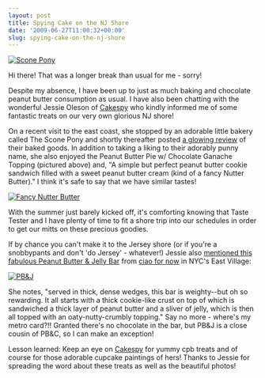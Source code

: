 ```yaml
---
layout: post
title: Spying Cake on the NJ Shore
date: '2009-06-27T11:00:32+00:00'
slug: spying-cake-on-the-nj-shore
---
```

<a href="http://www.flickr.com/photos/cakespy/3614571464/"><img src="http://farm4.static.flickr.com/3625/3614571464_6312aa0e84.jpg?v=1244655543" alt="Scone Pony" /></a>

Hi there! That was a longer break than usual for me - sorry!

Despite my absence, I have been up to just as much baking and chocolate peanut butter consumption as usual. I have also been chatting with the wonderful Jessie Oleson of <a href="http://www.cakespy.com/">Cakespy</a> who kindly informed me of some fantastic treats on our very own glorious NJ shore! 

On a recent visit to the east coast, she stopped by an adorable little bakery called The Scone Pony and shortly thereafter posted <a href="http://www.cakespy.com/2009/06/get-sconed-sweet-treats-at-scone-pony.html">a glowing review</a> of their baked goods. In addition to taking a liking to their adorably punny name, she also enjoyed the Peanut Butter Pie w/ Chocolate Ganache Topping (pictured above) and, "A simple but perfect peanut butter cookie sandwich filled with a sweet peanut butter cream (kind of a fancy Nutter Butter)." I think it's safe to say that we have similar tastes!

<a href="http://www.flickr.com/photos/cakespy/3614512172/"><img src="http://farm4.static.flickr.com/3649/3614512172_5bee5f168a.jpg?v=1244655044" alt="Fancy Nutter Butter" />
</a>

With the summer just barely kicked off, it's comforting knowing that Taste Tester and I have plenty of time to fit a shore trip into our schedules in order to get our mitts on these precious goodies. 

If by chance you can't make it to the Jersey shore (or if you're a snobbypants and don't 'do Jersey' - whatever!) Jessie also <a href="http://www.cakespy.com/search?updated-max=2009-06-13T11%3A52%3A00-07%3A00&max-results=12">mentioned this fabulous Peanut Butter & Jelly Bar</a> from <a href="http://www.ciaofornow.net/">ciao for now</a> in NYC's East Village:

<a href="http://www.flickr.com/photos/cakespy/3620856106/"><img src="http://farm3.static.flickr.com/2473/3620856106_f1e096a0dc.jpg?v=0" alt="PB&J" /></a>

She notes, "served in thick, dense wedges, this bar is weighty--but oh so rewarding. It all starts with a thick cookie-like crust on top of which is sandwiched a thick layer of peanut butter and a sliver of jelly, which is then all topped with an oaty-nutty-crumbly topping." Say no more - where's my metro card?!! Granted there's no chocolate in the bar, but PB&J is a close cousin of PB&C, so I can make an exception!

Lesson learned: Keep an eye on <a href="http://www.cakespy.com/">Cakespy</a> for yummy cpb treats and of course for those adorable cupcake paintings of hers! Thanks to Jessie for spreading the word about these treats as well as the beautiful photos!
